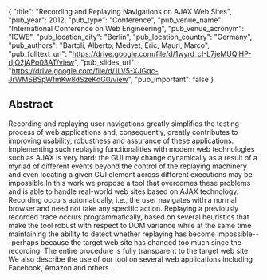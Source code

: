 {
  "title": "Recording and Replaying Navigations on AJAX Web Sites",
  "pub_year": 2012,
  "pub_type": "Conference",
  "pub_venue_name": "International Conference on Web Engineering",
  "pub_venue_acronym": "ICWE",
  "pub_location_city": "Berlin",
  "pub_location_country": "Germany",
  "pub_authors": "Bartoli, Alberto; Medvet, Eric; Mauri, Marco",
  "pub_fulltext_url": "https://drive.google.com/file/d/1wyrd_cI-L7jeMUQlHP-rIjO2jAPo03AT/view",
  "pub_slides_url": "https://drive.google.com/file/d/1LV5-XJGqc-JrWMSBSpWfmKw8dSzeKdG0/view",
  "pub_important": false
}

## Abstract
Recording and replaying user navigations greatly simplifies the testing process of web applications and, consequently, greatly contributes to improving usability, robustness and assurance of these applications. Implementing such replaying functionalities with modern web technologies such as AJAX is very hard: the GUI may change dynamically as a result of a myriad of different events beyond the control of the replaying machinery and even locating a given GUI element across different executions may be impossible.In this work we propose a tool that overcomes these problems and is able to handle real-world web sites based on AJAX technology. Recording occurs automatically, i.e., the user navigates with a normal browser and need not take any specific action. Replaying a previously recorded trace occurs programmatically, based on several heuristics that make the tool robust with respect to DOM variance while at the same time maintaining the ability to detect whether replaying has become impossible---perhaps because the target web site has changed too much since the recording. The entire procedure is fully transparent to the target web site. We also describe the use of our tool on several web applications including Facebook, Amazon and others.
